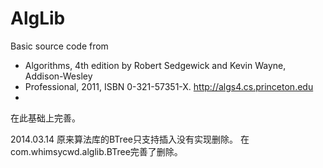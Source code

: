 AlgLib
======

Basic source code from

 * Algorithms, 4th edition by Robert Sedgewick and Kevin Wayne, Addison-Wesley
 * Professional, 2011, ISBN 0-321-57351-X. http://algs4.cs.princeton.edu
 * 
 
在此基础上完善。

 2014.03.14
 原来算法库的BTree只支持插入没有实现删除。
 在com.whimsycwd.alglib.BTree完善了删除。
